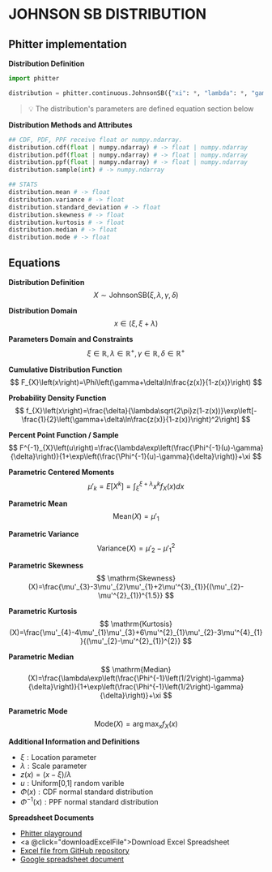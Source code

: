 # JOHNSON SB DISTRIBUTION

## Phitter implementation

**Distribution Definition**

```python
import phitter

distribution = phitter.continuous.JohnsonSB({"xi": *, "lambda": *, "gamma": *, "delta": *})
```

> 💡 The distribution's parameters are defined equation section below

**Distribution Methods and Attributes**

```python
## CDF, PDF, PPF receive float or numpy.ndarray.
distribution.cdf(float | numpy.ndarray) # -> float | numpy.ndarray
distribution.pdf(float | numpy.ndarray) # -> float | numpy.ndarray
distribution.ppf(float | numpy.ndarray) # -> float | numpy.ndarray
distribution.sample(int) # -> numpy.ndarray

## STATS
distribution.mean # -> float
distribution.variance # -> float
distribution.standard_deviation # -> float
distribution.skewness # -> float
distribution.kurtosis # -> float
distribution.median # -> float
distribution.mode # -> float
```

## Equations

**Distribution Definition**
$$ X\sim\mathrm{JohnsonSB}\left(\xi,\lambda,\gamma,\delta\right ) $$

**Distribution Domain**
$$ x\in\left(\xi,\xi+\lambda\right) $$

**Parameters Domain and Constraints**
$$ \xi\in\mathbb{R}, \lambda\in\mathbb{R}^{+}, \gamma\in\mathbb{R}, \delta\in\mathbb{R}^{+} $$

**Cumulative Distribution Function**
$$ F_{X}\left(x\right)=\Phi\left(\gamma+\delta\ln\frac{z(x)}{1-z(x)}\right) $$

**Probability Density Function**
$$ f_{X}\left(x\right)=\frac{\delta}{\lambda\sqrt{2\pi}z(1-z(x))}\exp\left[-\frac{1}{2}\left(\gamma+\delta\ln\frac{z(x)}{1-z(x)}\right)^2\right] $$

**Percent Point Function / Sample**
$$ F^{-1}_{X}\left(u\right)=\frac{\lambda\exp\left(\frac{\Phi^{-1}(u)-\gamma}{\delta}\right)}{1+\exp\left(\frac{\Phi^{-1}(u)-\gamma}{\delta}\right)}+\xi $$

**Parametric Centered Moments**
$$ \mu'_{k}=E[X^k]=\int_{\xi}^{\xi+\lambda }x^{k}f_{X}\left(x\right)dx $$

**Parametric Mean**
$$ \mathrm{Mean}(X)=\mu'_{1} $$

**Parametric Variance**
$$ \mathrm{Variance}(X)=\mu'_{2}-\mu'^{2}_{1} $$

**Parametric Skewness**
$$ \mathrm{Skewness}(X)=\frac{\mu'_{3}-3\mu'_{2}\mu'_{1}+2\mu'^{3}_{1}}{(\mu'_{2}-\mu'^{2}_{1})^{1.5}} $$

**Parametric Kurtosis**
$$ \mathrm{Kurtosis}(X)=\frac{\mu'_{4}-4\mu'_{1}\mu'_{3}+6\mu'^{2}_{1}\mu'_{2}-3\mu'^{4}_{1}}{(\mu'_{2}-\mu'^{2}_{1})^{2}} $$

**Parametric Median**
$$ \mathrm{Median}(X)=\frac{\lambda\exp\left(\frac{\Phi^{-1}\left(1/2\right)-\gamma}{\delta}\right)}{1+\exp\left(\frac{\Phi^{-1}\left(1/2\right)-\gamma}{\delta}\right)}+\xi $$

**Parametric Mode**
$$ \mathrm{Mode}(X)=\arg\max_{x}f_{X}\left(x\right) $$

**Additional Information and Definitions**
- $\xi:\text{Location parameter}$
- $\lambda:\text{Scale parameter}$
- $z\left(x\right)=\left(x-\xi\right)/\lambda$
- $u:\text{Uniform[0,1] random varible}$
- $\Phi\left(x\right):\text{CDF normal standard distribution}$
- $\Phi^{-1}\left(x\right):\text{PPF normal standard distribution}$

**Spreadsheet Documents**

-   [Phitter playground](https://phitter.io/distributions/continuous/johnson_sb)
-   <a @click="downloadExcelFile">Download Excel Spreadsheet</a>
-   [Excel file from GitHub repository](https://github.com/phitter-core/phitter-files/blob/main/continuous/johnson_sb.xlsx)
-   [Google spreadsheet document](https://docs.google.com/spreadsheets/d/1H3bpJd729k0VK3LtvgxvKJiduIdP04UkHhgJoq4ayHQ)

<script setup>
const downloadExcelFile = function() {
    const fileId = "johnson_sb";
    const url = `https://raw.githubusercontent.com/phitter-core/phitter-files/main/continuous/${fileId}.xlsx`;
    const link = document.createElement("a");
    link.href = url;
    link.setAttribute("download", `${fileId}.xlsx`);
    document.body.appendChild(link);
    link.click();
    document.body.removeChild(link);
};
</script>

<style module>
a {
  cursor: pointer;
}
</style>

    